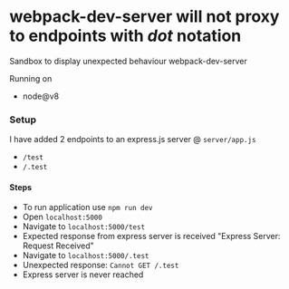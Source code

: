 # webpack-dev-server will not proxy to endpoints with *dot* notation
Sandbox to display unexpected behaviour webpack-dev-server

Running on
  - node@v8

### Setup
I have added 2 endpoints to an express.js server @ `server/app.js`
  - `/test`
  - `/.test`


#### Steps
  - To run application use `npm run dev`
  - Open `localhost:5000` 
  - Navigate to `localhost:5000/test`
  - Expected response from express server is received "Express Server: Request Received"
  - Navigate to `localhost:5000/.test`
  - Unexpected response: `Cannot GET /.test`
  - Express server is never reached
